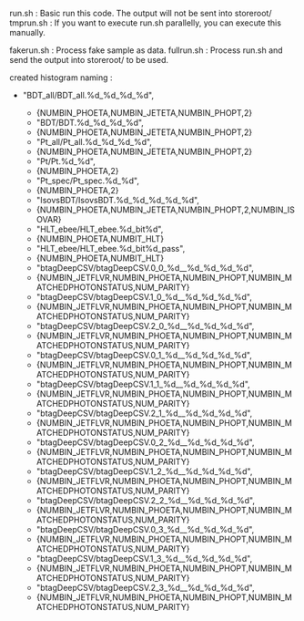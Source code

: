 run.sh : Basic run this code. The output will not be sent into storeroot/
tmprun.sh : If you want to execute run.sh parallelly, you can execute this manually.

fakerun.sh : Process fake sample as data.
fullrun.sh : Process run.sh and send the output into storeroot/ to be used.

created histogram naming :
* "BDT_all/BDT_all.%d_%d_%d_%d",
    - {NUMBIN_PHOETA,NUMBIN_JETETA,NUMBIN_PHOPT,2}
    * "BDT/BDT.%d_%d_%d_%d",
    - {NUMBIN_PHOETA,NUMBIN_JETETA,NUMBIN_PHOPT,2}
    * "Pt_all/Pt_all.%d_%d_%d_%d",
    - {NUMBIN_PHOETA,NUMBIN_JETETA,NUMBIN_PHOPT,2}
    * "Pt/Pt.%d_%d",
    - {NUMBIN_PHOETA,2}
    * "Pt_spec/Pt_spec.%d_%d",
    - {NUMBIN_PHOETA,2}
    * "IsovsBDT/IsovsBDT.%d_%d_%d_%d_%d",
    - {NUMBIN_PHOETA,NUMBIN_JETETA,NUMBIN_PHOPT,2,NUMBIN_ISOVAR}
    * "HLT_ebee/HLT_ebee.%d_bit%d",
    - {NUMBIN_PHOETA,NUMBIT_HLT}
    * "HLT_ebee/HLT_ebee.%d_bit%d_pass",
    - {NUMBIN_PHOETA,NUMBIT_HLT}


    * "btagDeepCSV/btagDeepCSV.0_0_%d__%d_%d_%d_%d",
    - {NUMBIN_JETFLVR,NUMBIN_PHOETA,NUMBIN_PHOPT,NUMBIN_MATCHEDPHOTONSTATUS,NUM_PARITY}
    * "btagDeepCSV/btagDeepCSV.1_0_%d__%d_%d_%d_%d",
    - {NUMBIN_JETFLVR,NUMBIN_PHOETA,NUMBIN_PHOPT,NUMBIN_MATCHEDPHOTONSTATUS,NUM_PARITY}
    * "btagDeepCSV/btagDeepCSV.2_0_%d__%d_%d_%d_%d",
    - {NUMBIN_JETFLVR,NUMBIN_PHOETA,NUMBIN_PHOPT,NUMBIN_MATCHEDPHOTONSTATUS,NUM_PARITY}
    * "btagDeepCSV/btagDeepCSV.0_1_%d__%d_%d_%d_%d",
    - {NUMBIN_JETFLVR,NUMBIN_PHOETA,NUMBIN_PHOPT,NUMBIN_MATCHEDPHOTONSTATUS,NUM_PARITY}
    * "btagDeepCSV/btagDeepCSV.1_1_%d__%d_%d_%d_%d",
    - {NUMBIN_JETFLVR,NUMBIN_PHOETA,NUMBIN_PHOPT,NUMBIN_MATCHEDPHOTONSTATUS,NUM_PARITY}
    * "btagDeepCSV/btagDeepCSV.2_1_%d__%d_%d_%d_%d",
    - {NUMBIN_JETFLVR,NUMBIN_PHOETA,NUMBIN_PHOPT,NUMBIN_MATCHEDPHOTONSTATUS,NUM_PARITY}
    * "btagDeepCSV/btagDeepCSV.0_2_%d__%d_%d_%d_%d",
    - {NUMBIN_JETFLVR,NUMBIN_PHOETA,NUMBIN_PHOPT,NUMBIN_MATCHEDPHOTONSTATUS,NUM_PARITY}
    * "btagDeepCSV/btagDeepCSV.1_2_%d__%d_%d_%d_%d",
    - {NUMBIN_JETFLVR,NUMBIN_PHOETA,NUMBIN_PHOPT,NUMBIN_MATCHEDPHOTONSTATUS,NUM_PARITY}
    * "btagDeepCSV/btagDeepCSV.2_2_%d__%d_%d_%d_%d",
    - {NUMBIN_JETFLVR,NUMBIN_PHOETA,NUMBIN_PHOPT,NUMBIN_MATCHEDPHOTONSTATUS,NUM_PARITY}
    * "btagDeepCSV/btagDeepCSV.0_3_%d__%d_%d_%d_%d",
    - {NUMBIN_JETFLVR,NUMBIN_PHOETA,NUMBIN_PHOPT,NUMBIN_MATCHEDPHOTONSTATUS,NUM_PARITY}
    * "btagDeepCSV/btagDeepCSV.1_3_%d__%d_%d_%d_%d",
    - {NUMBIN_JETFLVR,NUMBIN_PHOETA,NUMBIN_PHOPT,NUMBIN_MATCHEDPHOTONSTATUS,NUM_PARITY}
    * "btagDeepCSV/btagDeepCSV.2_3_%d__%d_%d_%d_%d",
    - {NUMBIN_JETFLVR,NUMBIN_PHOETA,NUMBIN_PHOPT,NUMBIN_MATCHEDPHOTONSTATUS,NUM_PARITY}
